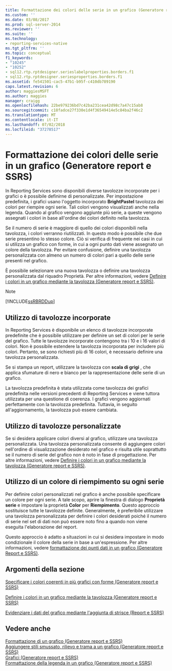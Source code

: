 ```yaml
---
title: Formattazione dei colori delle serie in un grafico (Generatore report e SSRS) | Microsoft Docs
ms.custom: ''
ms.date: 03/08/2017
ms.prod: sql-server-2014
ms.reviewer: ''
ms.suite: ''
ms.technology:
- reporting-services-native
ms.tgt_pltfrm: ''
ms.topic: conceptual
f1_keywords:
- "10245"
- "10252"
- sql12.rtp.rptdesigner.serieslabelproperties.borders.f1
- sql12.rtp.rptdesigner.seriesproperties.borders.f1
ms.assetid: fe541501-cac5-47b1-b95f-c410db789190
caps.latest.revision: 6
author: maggiesMSFT
ms.author: maggies
manager: craigg
ms.openlocfilehash: 22be979236bd7c42ba231cea42d98c7a47c15ab8
ms.sourcegitcommit: c18fadce27f330e1d4f36549414e5c84ba2f46c2
ms.translationtype: MT
ms.contentlocale: it-IT
ms.lasthandoff: 07/02/2018
ms.locfileid: "37278517"
---
```

# <a name="formatting-series-colors-on-a-chart-report-builder-and-ssrs"></a>Formattazione dei colori delle serie in un grafico (Generatore report e SSRS)
  In Reporting Services sono disponibili diverse tavolozze incorporate per i grafici o è possibile definirne di personalizzate. Per impostazione predefinita, i grafici usano l'oggetto incorporato **BrightPastel** tavolozza dei colori per riempire ogni serie. Tali colori vengono visualizzati anche nella legenda. Quando al grafico vengono aggiunte più serie, a queste vengono assegnati i colori in base all'ordine dei colori definito nella tavolozza.  
  
 Se il numero di serie è maggiore di quello dei colori disponibili nella tavolozza, i colori verranno riutilizzati. In questo modo è possibile che due serie presentino lo stesso colore. Ciò si verifica di frequente nei casi in cui si utilizza un grafico con forme, in cui a ogni punto dati viene assegnato un colore della tavolozza. Per evitare confusione, definire una tavolozza personalizzata con almeno un numero di colori pari a quello delle serie presenti nel grafico.  
  
 È possibile selezionare una nuova tavolozza o definire una tavolozza personalizzata dal riquadro Proprietà. Per altre informazioni, vedere [Definire i colori in un grafico mediante la tavolozza &#40;Generatore report e SSRS&#41;](define-colors-on-a-chart-using-a-palette-report-builder-and-ssrs.md).  
  
> [!NOTE]  
>  [!INCLUDE[ssRBRDDup](../../includes/ssrbrddup-md.md)]  
  
## <a name="using-built-in-palettes"></a>Utilizzo di tavolozze incorporate  
 In Reporting Services è disponibile un elenco di tavolozze incorporate predefinite che è possibile utilizzare per definire un set di colori per le serie del grafico. Tutte le tavolozze incorporate contengono tra i 10 e i 16 valori di colori. Non è possibile estendere la tavolozza incorporata per includere più colori. Pertanto, se sono richiesti più di 16 colori, è necessario definire una tavolozza personalizzata.  
  
 Se si stampa un report, utilizzare la tavolozza con **scala di grigi** , che applica sfumature di nero e bianco per la rappresentazione delle serie di un grafico.  
  
 La tavolozza predefinita è stata utilizzata come tavolozza dei grafici predefinita nelle versioni precedenti di Reporting Services e viene tuttora utilizzata per una questione di coerenza. I grafici vengono aggiornati perfettamente con la tavolozza predefinita. Tuttavia, in seguito all'aggiornamento, la tavolozza può essere cambiata.  
  
## <a name="using-custom-palettes"></a>Utilizzo di tavolozze personalizzate  
 Se si desidera applicare colori diversi al grafico, utilizzare una tavolozza personalizzata. Una tavolozza personalizzata consente di aggiungere colori nell'ordine di visualizzazione desiderato nel grafico e risulta utile soprattutto se il numero di serie del grafico non è noto in fase di progettazione. Per altre informazioni, vedere [Definire i colori in un grafico mediante la tavolozza &#40;Generatore report e SSRS&#41;](define-colors-on-a-chart-using-a-palette-report-builder-and-ssrs.md).  
  
## <a name="using-a-color-fill-on-each-series"></a>Utilizzo di un colore di riempimento su ogni serie  
 Per definire colori personalizzati nel grafico è anche possibile specificare un colore per ogni serie. A tale scopo, aprire la finestra di dialogo **Proprietà serie** e impostare la proprietà **Color** per **Riempimento**. Questo approccio sostituisce tutte le tavolozze definite. Generalmente, è preferibile utilizzare una tavolozza personalizzata per definire i colori desiderati poiché il numero di serie nel set di dati non può essere noto fino a quando non viene eseguita l'elaborazione del report.  
  
 Questo approccio è adatto a situazioni in cui si desidera impostare in modo condizionale il colore della serie in base a un'espressione.  Per altre informazioni, vedere [formattazione dei punti dati in un grafico &#40;Generatore Report e SSRS&#41;](formatting-data-points-on-a-chart-report-builder-and-ssrs.md).  
  
## <a name="in-this-section"></a>Argomenti della sezione  
 [Specificare i colori coerenti in più grafici con forme &#40;Generatore report e SSRS&#41;](charts-report-builder-and-ssrs.md)  
  
 [Definire i colori in un grafico mediante la tavolozza &#40;Generatore report e SSRS&#41;](define-colors-on-a-chart-using-a-palette-report-builder-and-ssrs.md)  
  
 [Evidenziare i dati del grafico mediante l'aggiunta di strisce &#40;Report e SSRS&#41;](highlight-chart-data-by-adding-strip-lines-report-builder-and-ssrs.md)  
  
## <a name="see-also"></a>Vedere anche  
 [Formattazione di un grafico &#40;Generatore report e SSRS&#41;](formatting-a-chart-report-builder-and-ssrs.md)   
 [Aggiungere stili smussato, rilievo e trama a un grafico &#40;Generatore report e SSRS&#41;](chart-effects-add-bevel-emboss-or-texture-report-builder.md)   
 [Grafici &#40;Generatore report e SSRS&#41;](charts-report-builder-and-ssrs.md)   
 [Formattazione della legenda in un grafico &#40;Generatore report e SSRS&#41;](chart-legend-formatting-report-builder.md)  
  
  
